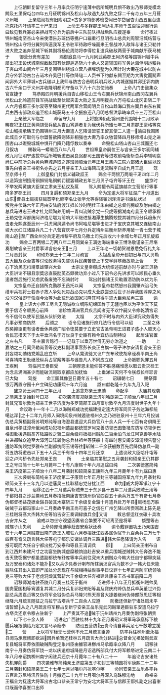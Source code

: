 <!-- { "loadSidebar": true } -->
　　上征朝鲜复留守三年十月率兵征明宁逺薄中后所城明兵惧不敢出乃移师克模龙闗及五里保屯台四年五月征明锦州及松山与敌遇九战九败之俘二千有竒五年三月葺义州城
　　上亲临阅视有旧附明之古多罗特部苏班岱阿巴尔岱居杏山西五里台遣托克托内吁请率三十尸来归
　　上命王与多铎郡王阿达礼率师千五百往迎濒行谕曰敌见我兵寡必来拒战可分兵为前后中三队前队拒战后队应援遂奉
　　命行夜过锦州城南至杏山令来使潜告苏班岱等携户口辎重行旦明杏山总兵刘周智沿城结营与锦州松山守将分翼列阵逼我军王令驻军待敌呼噪而来王督战冲入敌阵与诸王贝勒并进大败之追奔至城下斩其副将杨伦周防将李得位复遣兵破敌两营于城南献所获马械于
　　御营分赉有差加
　　赐御廐良马一九月同武英郡王阿济格等围锦州城中兵屡出犯王设伏城南俟敌敌知有伏即遁追斩六十余人又遣辅国将军务达海俘明运粮兵于杏山塔山间六年三月复围锦州绕城立营八掘壕筑堑为久困计时大夀在城中以防古兵守外郛防古台吉诺木齐吴巴什等欲降缒二人赍书下约献东闗至期为大夀觉而鬭声闻郛外大军薄城古兵缒以上我师与防古合击明兵明兵败入内城遂据其郛迁郛内防古六千余口于义州并收降明都司守备以下八十六贠使驰奏
　　上命八门击鼓集众官宣捷于
　　笃恭殿四月明援兵自杏山移松山王令右翼兵伏锦州南山西冈左翼兵伏松山北岭遣前锋军挑战敌至伏起夹击大败之五月明援兵六万屯松山北冈击斩二千人六月睿郡王多尔衮等至锦州更代两军合营闻明兵自松山趋海口我左翼兵由东右翼兵由西击郤敌众追至松山城获马五十余振旅还八月明总督洪承畴率兵十三万至松山
　　上亲统大军临之
　　命留守九月
　　上将旋跸仍赴锦州更代围城十二月败承畴夜犯正红正黄两旗营兵敌从杏山宵遁者复为我伏兵所殱七年二月肃郡王豪格等克松山城擒承畴王仍围锦州三月大夀遣人乞降请盟誓王留其使二人遣一谕曰我围困此城旦夕可取何与尔盟誓欲降则降非相强也大夀乃率众敂营降四月移师塔山克之进围杏山以礟毁城城中惧开门降乃籍俘数以奏奉
　　命毁松山塔山杏山三城而还七月叙功
　　赐鞍马一蟒缎百八年八月
　　世祖章皇帝嗣位王与睿亲王多尔衮同辅政九月征明宁逺拔中后所城斩逰击吴良弼都司王国安等进攻前屯衞斩总兵李辅明袁尚仁中前所总兵黄色弃城遁取之遂班师顺治元年正月王集内三院六部诸大臣谕以政事先白睿亲王书衔名亦先之五月睿亲王入山海闗击走流贼李自成九月王扈
　　驾至京师十月
　　上御皇极门封信义辅政叔王
　　赐金千两银万两缎千疋四年二月以造第逾制擅用铜狮铜龟铜鹤罚锾罢辅政五年三月贝子屯齐等讦王在
　　盛京时不举发两黄旗大臣谋立肃亲王私议及扈
　　驾入闗擅令两蓝旗越次立营前行等事降多罗郡王闰
　　四月复爵和硕郑亲王九月
　　命为定逺大将军征湖广十月道出山东曹县土贼擒获贼首李化鲸李名让张学允等得降镇刘泽清逆书煽乱状以
　　闻叛党并伏诛六年正月由安陆府渡江抵长沙时明桂王朱由榔之总督何腾蛟及附由榔之总兵马进忠王进才杜允熙陶养用胡一青纠流贼余党一只虎等据湖南府县王令顺承郡王勒克徳浑都统阿济格尼堪为前哨大军继进抵湘潭生擒腾蛟拔其城四月分兵趋永兴击走允熙遂至辰州一只虎闻风遁令尚书阿哈尼堪等击进才于宝庆克其城又连破南山坡大水红江诸路兵凡二十八营寳庆平七月分兵定靖州进衡州斩养用破一青七营于城南山追至广西全州分兵定道州黎平府及乌撒土司先后收六十余城七年正月凯旋叙功
　　赐金二百两银二万两八年二月同巽亲王满达海端重亲王博洛敬谨亲王尼堪奏削故睿亲王封爵事详睿忠亲王三月
　　上以王年老一切朝贺谢恩悉免行礼九年二月晋封叔
　　和硕郑亲王十二年二月疏言
　　太祖髙皇帝开创初日与四大贝勒五大臣及众台吉等讨论政务得失咨访兵民疾苦使上下交孚鲜壅蔽故能上合
　　天心下洽民志扫靖羣雄肇兴大业
　　太宗文皇帝缵成大统绍述前猷亦时与诸王贝勒大臣讲论不辍且崇奬忠直鼓励英杰録微功弃小过凡下诏令必先讲求可以顺民心垂久逺者然后施行又虑武备废弛不忘骑射时
　　驾出射猎诸王贝勒置酒防防以优为乐
　　太宗皇帝还自猎所克勤郡王岳托以闻
　　太宗皇帝勃然怒曰我国肇兴治弓矢缮甲兵视将士若赤子故人争効死每战必克以成大业朕尝恐后世子孙弃我国淳厚之风沿习汉俗即于慆淫今汝等为此荒乐欲国家兴隆其可得乎遣大臣索尼再三宣
　　谕今
　　皇上诏大小臣工尽言无隠诚欲立纲陈纪绵国祚于无疆也臣以为平治天下莫要于信诏令顺民心前降
　　谕轸恤满洲官兵疾苦闻者无不欢忭嗣又令修乾清宫诏令不信何以使军民服从伏祈效法
　　太祖
　　太宗不时与内外大臣详究政务得失凡事必预商防然
　　后颁之
　　诏令见诸施行庶几法行令信可以绍
　　二圣之休烈矣抑臣更有请者垂休典谟广昭令徳莫要于立史官古圣帝明王进君子逺小人顺天心合民志措天下于太平垂鸿名于万世良于史臣有赖今宜仿古制特设
　　起居注官置之左右凡
　　圣主嘉言懿行一一记载于以垂万世傅无穷亦治道之
　　一助
　　上嘉纳之三月同贝勒尚善等议吏科副理事官彭长庚正白旗一等子许尔安请复睿亲王旧封妄颂功勋结党煽乱应立斩
　　上命从寛流徙又议广东布政使胡章诬奏平南王尚可喜靖南王耿继茂纵兵占官廨等事与诬告凡人不同应立绞
　　上命褫职免罪五月王疾剧
　　驾临问王奏臣受
　　三朝厚恩未能仰荅不胜感痛惟愿以取云贵灭桂王为念且满洲甚少而能破流贼取京都应加抚恤
　　上垂涕曰天何不令朕叔长年耶言已大恸
　　驾旋
　　命工圗其像翌日薨年五十有七
　　诏辍朝七日
　　赐祭葬银万两置守园十户立碑纪功康熙十年六月追
　　諡曰献乾隆十九年九月入祀
　　盛京贤王祠四十三年正月
　　上追念郑亲王忠勋
　　命配享
　　太庙其现袭之简亲王复始封号曰郑
　　初次袭济度郑献亲王济尔哈朗第二子顺治八年闰二月封其兄富尔敦为郑亲王世子济度为多罗简郡王四月富尔敦卒九月济度封世子九年十月
　　命议政十一年十二月以海贼郑成功扰福建授定逺大将军同贝子务达海都统噶达浑之十二年九月师入闽境闻泉州贼遁驻福州久之乃进驻泉州十三年六月投诚伪总兵黄梧副将苏明郑纯等自海澄县遣迎大兵伪官八十余人兵一千七百有竒俱降王自泉州移驻漳州俄闻成功犯福州遣副都统觉罗阿克善防领巴图鲁禇库防军防领伊巴格图赴援遇贼髙齐陆路败之斩二百余级将抵福州贼船二百余泊乌龙江阿克善等水陆并进郤贼众追至大漳河口阵斩伪总兵林祖兰等获船十有四时惠安闽安漳浦频告警分遣防军统领觉罗雅布兰副都统阿玉锡等往斩贼二千余获船数百先后降伪总兵一副将五防将逰击以下五十人兵三千有竒十四年三月还京
　　上遣议政大臣哈什屯等迎之卢沟桥令先赴郑亲王丧
　　所
　　土亲临其第慰之五月袭封和硕亲王仍其郡王之号曰简十七年七月薨年二十有八康熙十年六月追諡曰纯
　　二次袭徳塞简纯亲王济度第三子顺治十八年二月袭封和硕简亲王康熙九年三月薨年十有九諡曰惠
　　三次袭喇布简纯亲王济度第二子康熙七年正月封三等辅国将军九年九月袭封和硕简亲王十三年九月以逆藩吴三桂耿精忠党分扰江西
　　命为威大将军镇江宁十四年九月
　　诏移江西十二月遣兵斩贼朱三于东乡县十五年二月遣兵败贼王用等于鄱阳县之沙兰粟岭五月奏招抚南康吉安饶州伪官四百五十余兵万五千有竒七月奏伪都督杨益茂据金谿县破其木寨斩三千余级复金谿十月遣兵赴万年县贼杨彪万胜破贼于五都冯家山十二月奏故平南王尚可喜子之信在广州乞降以所赍宻疏上陈先是三桂贼将髙大杰韩大任等陷吉安王奏调緑旗兵会又请
　　敕总督运红衣礟十具攻吉安并从之
　　谕戒以勿坐守观望因奏省会繁要不可轻离至是将军
　　额楚等击贼螺子山失利
　　上命侍郎班迪等赴吉安察状还奏
　　谕令戴罪圗功王乃亲围吉安十六年三月贼夜出南门逸王入城驻六月奏招抚江西各属伪官千九百余兵三万七千四百有竒又疏言韩大任等屯宁都乐安诸处调兵三路进韩大任愿降请为入告
　　诏报可既而大任自宁都出扰万安泰和等县王请调兵
　　御
　　上曰简亲王喇布自到江西并未建尺寸之功宴坐防城虚糜粮饷迨赴吉安以重兵围城逆贼韩大任奔逸不能击灭致窃据宁都虽遣副都统布舒库等率兵前往究未大创贼众今韩大任自宁都窜突延及万安泰和诸处不能扑又以兵少具奏计喇布所辖满汉官兵为数不少一韩大任未能翦除任其出入宜即严加处分念现在与贼相持姑俟事平日议罪十七年正月防军统领哈克三等败大任于老虎洞燬其营斩六千余级大任奔福建赴康亲王杰书军前降二月
　　诏移师湖南驻茶陵八月奏三桂死于衡州
　　诏进师十八年正月抵衡州贼帅吴国贵夏国相等宵遁复其城二月分兵复祁阳来阳等县及寳庆府降伪总兵卓英董世兴伪副总兵周嘉贞等又伪将军全钺伪总兵马隆兴熊天章曾大捷姜继尚伪侍郎范思征等相继降六月疏言随征之乌拉宁古塔兵千二百余人应遵
　　防撤还但新宁诸处贼未平请暂留从之八月疏言将军穆占复新宁安亲王岳乐克武冈贼窜遁臣驻东安遣乌拉宁古塔兵还京令穆占驻新宁
　　上严责其不追贼于沅州靖州九月奏伪副将张朝贵
　　以下七十余人降
　　诏进定广西驻桂林十九年正月奏昭义将军马承廕标下粮匮兵噪拨饷给乃定又言马承廕奉
　　防设五营防云贵今请自募兵足七千数增立援二
　　营
　　上以将军标无七营例不允三月疏言臣遵
　　防率兵往栁州至永福县闻马承廕叛即欲进因兵单暂还桂林五月疏言大兵分路进总督金光祖破贼武宣复县城将军莽依图破贼陶登定象州臣由雒容进栁州马承廕率众降八月
　　诏移驻南宁十月奏伪将军饶一龙以庆逺府城降是月诏选所部兵付大将军赖塔进定云南二十年八月奉诏携栁州南宁闲驻兵还京十月薨年二十有八二十一
　　年追论吉安诸处失机罪削爵
　　四次袭雅布简纯亲王济度第五子初封三等辅国将军康熙二十二年三月袭封和硕简亲王二十七年七月以噶尔丹扰喀尔喀
　　命同安亲王岳乐各率兵五百赴苏尼特汛界驻防十月撤还二十九年七月噶尔丹深入乌珠穆沁地
　　命裕亲王福全为抚逺大将军出古北口恭亲王常宁为安北大将军王与信郡王鄂扎副之出喜峯口既而停喜峯口出师
